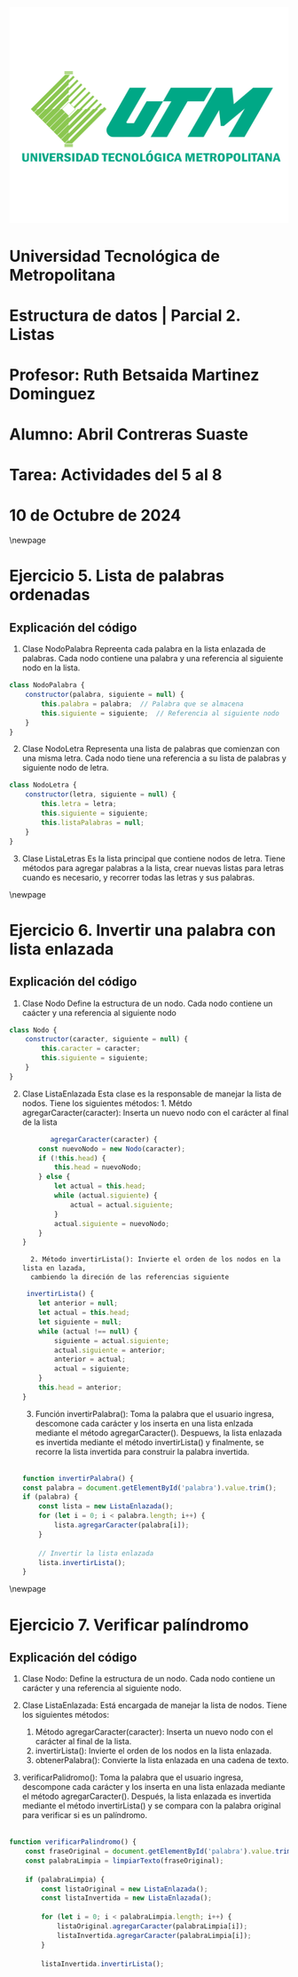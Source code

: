 ![alt text](image.png)
# Universidad Tecnológica de Metropolitana

# Estructura de datos | Parcial 2. Listas

# Profesor: Ruth Betsaida Martinez Dominguez

# Alumno: Abril Contreras Suaste

# Tarea: Actividades del 5 al 8

# 10 de Octubre de 2024


\newpage

# Ejercicio 5. Lista de palabras ordenadas

## Explicación del código

1. Clase NodoPalabra
    Repreenta cada palabra en la lista enlazada de palabras. Cada nodo contiene una palabra y una referencia al siguiente nodo en la lista.

```javascript
class NodoPalabra {
    constructor(palabra, siguiente = null) {
        this.palabra = palabra;  // Palabra que se almacena
        this.siguiente = siguiente;  // Referencia al siguiente nodo
    }
}
```
2. Clase NodoLetra
    Representa una lista de palabras que comienzan con una misma letra. Cada nodo tiene una referencia a su lista de palabras y siguiente nodo de letra.

```javascript
class NodoLetra {
    constructor(letra, siguiente = null) {
        this.letra = letra;  
        this.siguiente = siguiente;  
        this.listaPalabras = null; 
    }
}
```

3. Clase ListaLetras
    Es la lista principal que contiene nodos de letra. Tiene métodos para agregar palabras a la lista, crear nuevas listas para letras cuando es necesario, y recorrer todas las letras y sus palabras.

\newpage


# Ejercicio 6. Invertir una palabra con lista enlazada

## Explicación del código
1. Clase Nodo
    Define la estructura de un nodo. Cada nodo contiene un caácter y una referencia al siguiente nodo

```javascript
class Nodo {
    constructor(caracter, siguiente = null) {
        this.caracter = caracter;
        this.siguiente = siguiente;
    }
}
```

2. Clase ListaEnlazada
    Esta clase es la responsable de manejar la lista de nodos.
    Tiene los siguientes métodos:
        1. Métdo agregarCaracter(caracter): Inserta un nuevo nodo con el carácter al final de la lista

    ```javascript
           agregarCaracter(caracter) {
        const nuevoNodo = new Nodo(caracter);
        if (!this.head) {
            this.head = nuevoNodo;
        } else {
            let actual = this.head;
            while (actual.siguiente) {
                actual = actual.siguiente;
            }
            actual.siguiente = nuevoNodo;
        }
    }
    ```

         2. Método invertirLista(): Invierte el orden de los nodos en la lista en lazada, 
         cambiendo la direción de las referencias siguiente

    ```javascript
     invertirLista() {
        let anterior = null;
        let actual = this.head;
        let siguiente = null;
        while (actual !== null) {
            siguiente = actual.siguiente;
            actual.siguiente = anterior;
            anterior = actual;
            actual = siguiente;
        }
        this.head = anterior;
    }
    ```

    3. Función invertirPalabra(): Toma la palabra que el usuario ingresa, descomone cada carácter y los inserta en una lista enlzada mediante el método agregarCaracter(). Despuews, la lista enlazada es invertida mediante el método invertirLista() y finalmente, se recorre la lista invertida para construir la palabra invertida.

    ```javascript

    function invertirPalabra() {
    const palabra = document.getElementById('palabra').value.trim();
    if (palabra) {
        const lista = new ListaEnlazada();
        for (let i = 0; i < palabra.length; i++) {
            lista.agregarCaracter(palabra[i]);
        }

        // Invertir la lista enlazada
        lista.invertirLista();
    }

    ```

\newpage

# Ejercicio 7. Verificar palíndromo

## Explicación del código

1. Clase Nodo: Define la estructura de un nodo. Cada nodo contiene un carácter y una referencia al siguiente nodo.

2. Clase ListaEnlazada: Está encargada de manejar la lista de nodos. Tiene los siguientes métodos:
    1. Método agregarCaracter(caracter): Inserta un nuevo nodo con el carácter al final de la lista.
    2. invertirLista(): Invierte el orden de los nodos en la lista enlazada.
    3. obtenerPalabra(): Convierte la lista enlazada en una cadena de texto.
3. verificarPalidromo(): Toma la palabra que el usuario ingresa, descompone cada carácter y los inserta en una lista enlazada mediante el método agregarCaracter(). Después, la lista enlazada es invertida mediante el método invertirLista() y se compara con la palabra original para verificar si es un palíndromo.

```javascript

function verificarPalindromo() {
    const fraseOriginal = document.getElementById('palabra').value.trim();
    const palabraLimpia = limpiarTexto(fraseOriginal);

    if (palabraLimpia) {
        const listaOriginal = new ListaEnlazada();
        const listaInvertida = new ListaEnlazada();

        for (let i = 0; i < palabraLimpia.length; i++) {
            listaOriginal.agregarCaracter(palabraLimpia[i]);
            listaInvertida.agregarCaracter(palabraLimpia[i]);
        }

        listaInvertida.invertirLista();

```
       